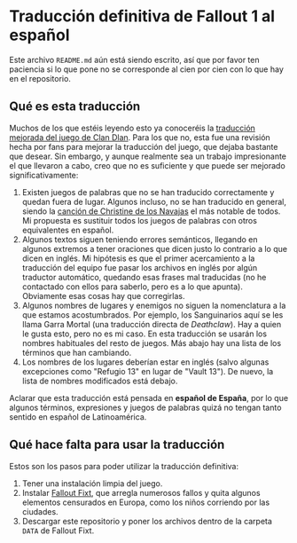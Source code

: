 # Traducción definitiva de Fallout 1 al español

Este archivo `README.md` aún está siendo escrito, así que por favor ten paciencia si lo que pone no se corresponde al cien por cien con lo que hay en el repositorio.

## Qué es esta traducción
Muchos de los que estéis leyendo esto ya conoceréis la [traducción mejorada del juego de Clan Dlan](http://academia.clandlan.net/?page=academia/view&id=307&title=Traduccion_mejorada_de_Fallout). Para los que no, esta fue una revisión hecha por fans para mejorar la traducción del juego, que dejaba bastante que desear. Sin embargo, y aunque realmente sea un trabajo impresionante el que llevaron a cabo, creo que no es suficiente y que puede ser mejorado significativamente:

1. Existen juegos de palabras que no se han traducido correctamente y quedan fuera de lugar. Algunos incluso, no se han traducido en general, siendo la [canción de Christine de los Navajas](https://fallout.fandom.com/wiki/Christine_(Blades)#Behind_the_scenes) el más notable de todos. Mi propuesta es sustituir todos los juegos de palabras con otros equivalentes en español.
2. Algunos textos siguen teniendo errores semánticos, llegando en algunos extremos a tener oraciones que dicen justo lo contrario a lo que dicen en inglés. Mi hipótesis es que el primer acercamiento a la traducción del equipo fue pasar los archivos en inglés por algún traductor automático, quedando esas frases mal traducidas (no he contactado con ellos para saberlo, pero es a lo que apunta). Obviamente esas cosas hay que corregirlas.
3. Algunos nombres de lugares y enemigos no siguen la nomenclatura a la que estamos acostumbrados. Por ejemplo, los Sanguinarios aquí se les llama Garra Mortal (una traducción directa de *Deathclaw*). Hay a quien le gusta esto, pero no es mi caso. En esta traducción se usarán los nombres habituales del resto de juegos. Más abajo hay una lista de los términos que han cambiando.
4. Los nombres de los lugares deberían estar en inglés (salvo algunas excepciones como "Refugio 13" en lugar de "Vault 13"). De nuevo, la lista de nombres modificados está debajo.

Aclarar que esta traducción está pensada en **español de España**, por lo que algunos términos, expresiones y juegos de palabras quizá no tengan tanto sentido en español de Latinoamérica.

## Qué hace falta para usar la traducción
Estos son los pasos para poder utilizar la traducción definitiva:

1. Tener una instalación limpia del juego.
2. Instalar [Fallout Fixt](https://www.nma-fallout.com/resources/fallout-fixt-full-all-fixes-and-mods.8), que arregla numerosos fallos y quita algunos elementos censurados en Europa, como los niños corriendo por las ciudades.
3. Descargar este repositorio y poner los archivos dentro de la carpeta `DATA` de Fallout Fixt.
